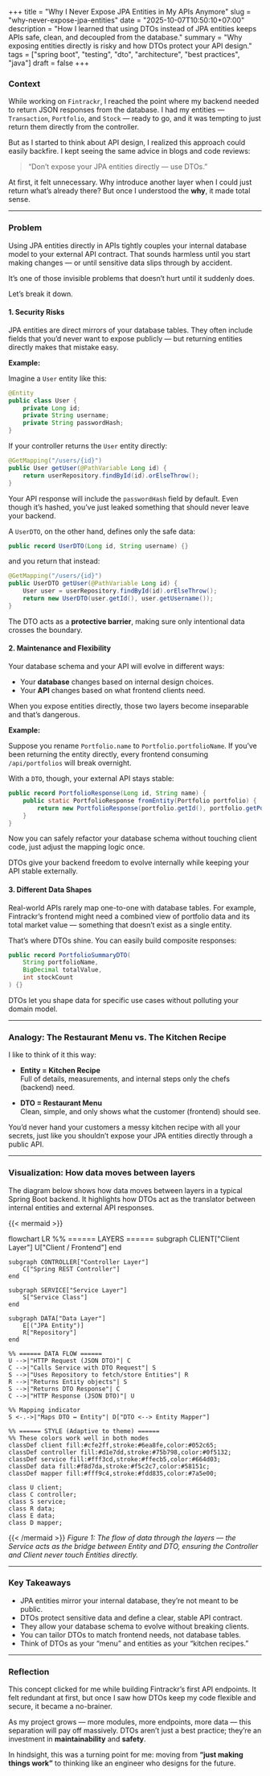 +++
title = "Why I Never Expose JPA Entities in My APIs Anymore"
slug = "why-never-expose-jpa-entities"
date = "2025-10-07T10:50:10+07:00"
description = "How I learned that using DTOs instead of JPA entities keeps APIs safe, clean, and decoupled from the database."
summary = "Why exposing entities directly is risky and how DTOs protect your API design."
tags = ["spring boot", "testing", "dto", "architecture", "best practices", "java"]
draft = false
+++

### Context

While working on `Fintrackr`, I reached the point where my backend needed to return JSON responses from the database. I had my entities — `Transaction`, `Portfolio`, and `Stock` — ready to go, and it was tempting to just return them directly from the controller.

But as I started to think about API design, I realized this approach could easily backfire. I kept seeing the same advice in blogs and code reviews:

> “Don’t expose your JPA entities directly — use DTOs.”

At first, it felt unnecessary. Why introduce another layer when I could just return what’s already there? But once I understood the **why**, it made total sense.

---

### Problem

Using JPA entities directly in APIs tightly couples your internal database model to your external API contract. That sounds harmless until you start making changes — or until sensitive data slips through by accident.

It’s one of those invisible problems that doesn’t hurt until it suddenly does.

Let’s break it down.

#### 1. Security Risks
JPA entities are direct mirrors of your database tables. They often include fields that you’d never want to expose publicly — but returning entities directly makes that mistake easy.

**Example:**

Imagine a `User` entity like this:

```java
@Entity
public class User {
    private Long id;
    private String username;
    private String passwordHash;
}

```

If your controller returns the `User` entity directly:

```java
@GetMapping("/users/{id}")
public User getUser(@PathVariable Long id) {
    return userRepository.findById(id).orElseThrow();
}

```

Your API response will include the `passwordHash` field by default. Even though it’s hashed, you’ve just leaked something that should never leave your backend.

A `UserDTO`, on the other hand, defines only the safe data:

```java
public record UserDTO(Long id, String username) {}
```

and you return that instead:

```java
@GetMapping("/users/{id}")
public UserDTO getUser(@PathVariable Long id) {
    User user = userRepository.findById(id).orElseThrow();
    return new UserDTO(user.getId(), user.getUsername());
}
```

The DTO acts as a **protective barrier**, making sure only intentional data crosses the boundary.

#### 2. Maintenance and Flexibility

Your database schema and your API will evolve in different ways:
- Your **database** changes based on internal design choices.
- Your **API** changes based on what frontend clients need.

When you expose entities directly, those two layers become inseparable and that’s dangerous.

**Example:**

Suppose you rename `Portfolio.name` to `Portfolio.portfolioName`.
If you’ve been returning the entity directly, every frontend consuming `/api/portfolios` will break overnight.

With a `DTO`, though, your external API stays stable:

```java
public record PortfolioResponse(Long id, String name) {
    public static PortfolioResponse fromEntity(Portfolio portfolio) {
        return new PortfolioResponse(portfolio.getId(), portfolio.getPortfolioName());
    }
}
```

Now you can safely refactor your database schema without touching client code, just adjust the mapping logic once.

DTOs give your backend freedom to evolve internally while keeping your API stable externally.

#### 3. Different Data Shapes

Real-world APIs rarely map one-to-one with database tables.
For example, Fintrackr’s frontend might need a combined view of portfolio data and its total market value — something that doesn’t exist as a single entity.

That’s where DTOs shine. You can easily build composite responses:

```java
public record PortfolioSummaryDTO(
    String portfolioName,
    BigDecimal totalValue,
    int stockCount
) {}
```

DTOs let you shape data for specific use cases without polluting your domain model.

---

### Analogy: The Restaurant Menu vs. The Kitchen Recipe

I like to think of it this way:
- **Entity = Kitchen Recipe**  
  Full of details, measurements, and internal steps only the chefs (backend) need.

- **DTO = Restaurant Menu**  
  Clean, simple, and only shows what the customer (frontend) should see.

You’d never hand your customers a messy kitchen recipe with all your secrets, just like you shouldn’t expose your JPA entities directly through a public API.

---

### Visualization: How data moves between layers

The diagram below shows how data moves between layers in a typical Spring Boot backend. It highlights how DTOs act as the translator between internal entities and external API responses.

{{< mermaid >}}

flowchart LR
    %% ====== LAYERS ======
    subgraph CLIENT["Client Layer"]
        U["Client / Frontend"]
    end

    subgraph CONTROLLER["Controller Layer"]
        C["Spring REST Controller"]
    end

    subgraph SERVICE["Service Layer"]
        S["Service Class"]
    end

    subgraph DATA["Data Layer"]
        E[("JPA Entity")]
        R["Repository"]
    end

    %% ====== DATA FLOW ======
    U -->|"HTTP Request (JSON DTO)"| C
    C -->|"Calls Service with DTO Request"| S
    S -->|"Uses Repository to fetch/store Entities"| R
    R -->|"Returns Entity objects"| S
    S -->|"Returns DTO Response"| C
    C -->|"HTTP Response (JSON DTO)"| U

    %% Mapping indicator
    S <-.->|"Maps DTO ↔ Entity"| D["DTO <--> Entity Mapper"]

    %% ====== STYLE (Adaptive to theme) ======
    %% These colors work well in both modes
    classDef client fill:#cfe2ff,stroke:#6ea8fe,color:#052c65;
    classDef controller fill:#d1e7dd,stroke:#75b798,color:#0f5132;
    classDef service fill:#fff3cd,stroke:#ffecb5,color:#664d03;
    classDef data fill:#f8d7da,stroke:#f5c2c7,color:#58151c;
    classDef mapper fill:#fff9c4,stroke:#fdd835,color:#7a5e00;

    class U client;
    class C controller;
    class S service;
    class R data;
    class E data;
    class D mapper;

{{< /mermaid >}}
*Figure 1: The flow of data through the layers — the Service acts as the bridge between Entity and DTO, ensuring the Controller and Client never touch Entities directly.*

---

### Key Takeaways
- JPA entities mirror your internal database, they’re not meant to be public.
- DTOs protect sensitive data and define a clear, stable API contract.
- They allow your database schema to evolve without breaking clients.
- You can tailor DTOs to match frontend needs, not database tables.
- Think of DTOs as your “menu” and entities as your “kitchen recipes.”

---

### Reflection

This concept clicked for me while building Fintrackr’s first API endpoints. It felt redundant at first, but once I saw how DTOs keep my code flexible and secure, it became a no-brainer.

As my project grows — more modules, more endpoints, more data — this separation will pay off massively. DTOs aren’t just a best practice; they’re an investment in **maintainability** and **safety**.

In hindsight, this was a turning point for me: moving from **“just making things work”** to thinking like an engineer who designs for the future.